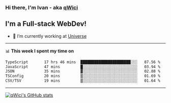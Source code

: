 ### Hi there, I'm Ivan - aka [qWici][website]

## I'm a Full-stack WebDev!
- 🔭 I’m currently working at [Universe][universe]

---

📊 **This week I spent my time on**
<!--START_SECTION:waka-->

```txt
TypeScript       17 hrs 46 mins  ██████████████████████░░░   87.56 %
JavaScript       47 mins         █░░░░░░░░░░░░░░░░░░░░░░░░   03.94 %
JSON             35 mins         ▓░░░░░░░░░░░░░░░░░░░░░░░░   02.88 %
TSConfig         20 mins         ▒░░░░░░░░░░░░░░░░░░░░░░░░   01.69 %
CSV/TSV          19 mins         ▒░░░░░░░░░░░░░░░░░░░░░░░░   01.64 %
```

<!--END_SECTION:waka-->

---

[![qWici's GitHub stats](https://github-readme-stats.vercel.app/api?username=qWici)](https://github.com/qWici/github-readme-stats)

[website]: https://devkucher.com
[twitter]: https://twitter.com/KucherDev
[linkedin]: https://www.linkedin.com/in/ivankucher
[universe]: https://universeapps.limited

